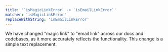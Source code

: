 ```yaml
---
title: '`isMagicLinkError` -> `isEmailLinkError`'
matcher: 'isMagicLinkError'
replaceWithString: 'isEmailLinkError'
---
```


We have changed "magic link" to "email link" across our docs and codebases, as it more accurately reflects the functionality. This change is a simple text replacement.
